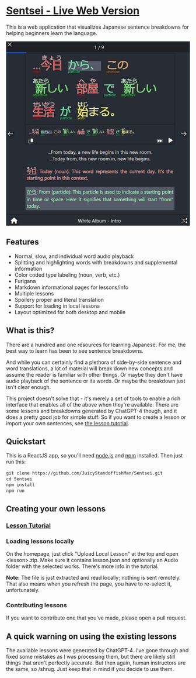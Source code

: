 # [Sentsei - Live Web Version](https://vnlike.org/sentsei/)

This is a web application that visualizes Japanese sentence breakdowns for helping beginners learn the language.

![sentsei.png](sentsei.png)

## Features
- Normal, slow, and individual word audio playback
- Splitting and highlighting words with breakdowns and supplemental information
- Color coded type labeling (noun, verb, etc.)
- Furigana
- Markdown informational pages for lessons/info
- Multiple lessons
- Spoilery proper and literal translation
- Support for loading in local lessons
- Layout optimized for both desktop and mobile

## What is this?
There are a hundred and one resources for learning Japanese. For me, the best way to learn has been to see sentence breakdowns.

And while you can certainly find a plethora of side-by-side sentence and word translations, a lot of material will break down new concepts and assume the reader is familiar with other things. Or maybe they don't have audio playback of the sentence or its words. Or maybe the breakdown just isn't clear enough.

This project doesn't solve that - it's merely a set of tools to enable a rich interface that enables all of the above when they're available. There are some lessons and breakdowns generated by ChatGPT-4 though, and it does a pretty good job for simple stuff. So if you want to create a lesson or import your own sentences, see [the lesson tutorial](LessonTutorial.MD).

## Quickstart
This is a ReactJS app, so you'll need [node.js](https://nodejs.org/) and [npm](https://www.npmjs.com/) installed. Then just run this:

```
git clone https://github.com/JuicyStandoffishMan/Sentsei.git
cd Sentsei
npm install
npm run
```

## Creating your own lessons
### [Lesson Tutorial](LessonTutorial.MD)

### Loading lessons locally
On the homepage, just click "Upload Local Lesson" at the top and open &lt;lesson&gt;.zip. Make sure it contains lesson.json and optionally an Audio folder with the selected works. There's more info in the tutorial.

**Note:** The file is just extracted and read locally; nothing is sent remotely. That also means when you refresh the page, you have to re-select it, unfortunately.

### Contributing lessons
If you want to contribute one that you've made, please open a pull request.

## A quick warning on using the existing lessons
The available lessons were generated by ChatGPT-4. I've gone through and fixed some mistakes as I was processing them, but there are likely still things that aren't perfectly accurate. But then again, human instructors are the same, so /shrug. Just keep that in mind if you decide to use them.
